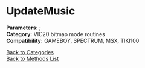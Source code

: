 # UpdateMusic

**Parameters:** ;  
**Category:** VIC20 bitmap mode routines  
**Compatibility:** GAMEBOY, SPECTRUM, MSX,  TIKI100  


[Back to Categories](../categories/vic20_bitmap_mode_routines.md)  
[Back to Methods List](../../SUMMARY.md)
